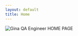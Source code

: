 ```yaml
---
layout: default
title: Home
---
```


<html>
<div class="static-image">
    <img src="{{ "assets/images/QA Engineer website home.jpg" | relative_url }}" alt="Gina QA Engineer HOME PAGE">
</div>
</html>

